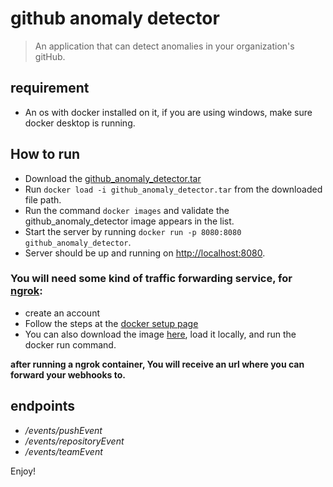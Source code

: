 # github anomaly detector 
> An application that can detect anomalies in your organization's gitHub. 

## requirement
* An os with docker installed on it, if you are using windows, make sure docker desktop is running.

## How to run
- Download the [github_anomaly_detector.tar](https://drive.google.com/file/d/1W8Jh_fj6j1RdDusOp5oyADsvh1MR8QnT/view?usp=sharing)
- Run ```docker load -i github_anomaly_detector.tar``` from the downloaded file path.
- Run the command ```docker images``` and validate the github_anomaly_detector image appears in the list.
- Start the server by running ```docker run -p 8080:8080 github_anomaly_detector```.
- Server should be up and running on [http://localhost:8080](http://localhost:8080).

### You will need some kind of traffic forwarding service, for [ngrok](https://ngrok.com):
- create an account
- Follow the steps at the [docker setup page](https://dashboard.ngrok.com/get-started/setup/docker)
- You can also download the image [here](/https://drive.google.com/file/d/1U9lUxhr6Gj7OBp2ppi7ldHRBF5W_ooRc/view?usp=sharing), load it locally, and run the docker run command.

**after running a ngrok container, You will receive an url where you can forward your webhooks to.**

## endpoints
- */events/pushEvent* 
- */events/repositoryEvent*
- */events/teamEvent*

Enjoy!


